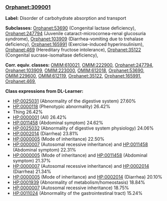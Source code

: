 
### [Orphanet:309001](http://www.orpha.net/ORDO/Orphanet_309001)
**Label:** Disorder of carbohydrate absorption and transport

**Subclasses:** [Orphanet:53690](http://www.orpha.net/ORDO/Orphanet_53690) (Congenital lactase deficiency), [Orphanet:247794](http://www.orpha.net/ORDO/Orphanet_247794) (Juvenile cataract-microcornea-renal glucosuria syndrome), [Orphanet:103909](http://www.orpha.net/ORDO/Orphanet_103909) (Diarrhea-vomiting due to trehalase deficiency), [Orphanet:165991](http://www.orpha.net/ORDO/Orphanet_165991) (Exercise-induced hyperinsulinism), [Orphanet:469](http://www.orpha.net/ORDO/Orphanet_469) (Hereditary fructose intolerance), [Orphanet:35122](http://www.orpha.net/ORDO/Orphanet_35122) (Congenital sucrase-isomaltase deficiency), 

**Corr. equiv. classes:** [OMIM:610021](http://purl.obolibrary.org/obo/OMIM_610021), [OMIM:222900](http://purl.obolibrary.org/obo/OMIM_222900), [Orphanet:247794](http://www.orpha.net/ORDO/Orphanet_247794), [Orphanet:103909](http://www.orpha.net/ORDO/Orphanet_103909), [OMIM:223000](http://purl.obolibrary.org/obo/OMIM_223000), [OMIM:612018](http://purl.obolibrary.org/obo/OMIM_612018), [Orphanet:53690](http://www.orpha.net/ORDO/Orphanet_53690), [OMIM:229600](http://purl.obolibrary.org/obo/OMIM_229600), [OMIM:612119](http://purl.obolibrary.org/obo/OMIM_612119), [Orphanet:35122](http://www.orpha.net/ORDO/Orphanet_35122), [Orphanet:165991](http://www.orpha.net/ORDO/Orphanet_165991), [Orphanet:469](http://www.orpha.net/ORDO/Orphanet_469), 

**Class expressions from DL-Learner:**

- [HP:0025031](http://purl.obolibrary.org/obo/HP_0025031) (Abnormality of the digestive system) 27.60%
- [HP:0000118](http://purl.obolibrary.org/obo/HP_0000118) (Phenotypic abnormality) 26.42%
- Thing 26.42%
- [HP:0000001](http://purl.obolibrary.org/obo/HP_0000001) (All) 26.42%
- [HP:0011458](http://purl.obolibrary.org/obo/HP_0011458) (Abdominal symptom) 24.62%
- [HP:0025032](http://purl.obolibrary.org/obo/HP_0025032) (Abnormality of digestive system physiology) 24.06%
- [HP:0002014](http://purl.obolibrary.org/obo/HP_0002014) (Diarrhea) 23.81%
- [HP:0000005](http://purl.obolibrary.org/obo/HP_0000005) (Mode of inheritance) 22.50%
- [HP:0000007](http://purl.obolibrary.org/obo/HP_0000007) (Autosomal recessive inheritance) and [HP:0011458](http://purl.obolibrary.org/obo/HP_0011458) (Abdominal symptom) 22.31%
- [HP:0000005](http://purl.obolibrary.org/obo/HP_0000005) (Mode of inheritance) and [HP:0011458](http://purl.obolibrary.org/obo/HP_0011458) (Abdominal symptom) 21.37%
- [HP:0000007](http://purl.obolibrary.org/obo/HP_0000007) (Autosomal recessive inheritance) and [HP:0002014](http://purl.obolibrary.org/obo/HP_0002014) (Diarrhea) 21.34%
- [HP:0000005](http://purl.obolibrary.org/obo/HP_0000005) (Mode of inheritance) and [HP:0002014](http://purl.obolibrary.org/obo/HP_0002014) (Diarrhea) 20.10%
- [HP:0001939](http://purl.obolibrary.org/obo/HP_0001939) (Abnormality of metabolism/homeostasis) 18.84%
- [HP:0000007](http://purl.obolibrary.org/obo/HP_0000007) (Autosomal recessive inheritance) 18.75%
- [HP:0011024](http://purl.obolibrary.org/obo/HP_0011024) (Abnormality of the gastrointestinal tract) 15.24%


